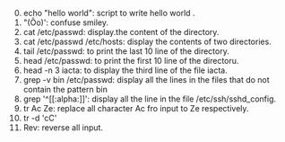 0. echo "hello world": script to write hello world .
1. "(Ôo)': confuse smiley.
2. cat /etc/passwd: display.the content of the directory.
3. cat /etc/passwd /etc/hosts: display the contents of two directories.
4. tail /etc/passwd: to print the last 10 line of the directory.
5. head /etc/passwd: to print the first 10 line of the directoru.
6. head -n 3 iacta: to display the third line of the file iacta.
17. grep -v bin /etc/passwd: display all the lines in the files that do not contain the pattern bin
18. grep '^[[:alpha:]]': display all the line in the file /etc/ssh/sshd_config.
19. tr Ac Ze: replace all character Ac fro input to Ze respectively.
20. tr -d 'cC'
21. Rev: reverse all input.
